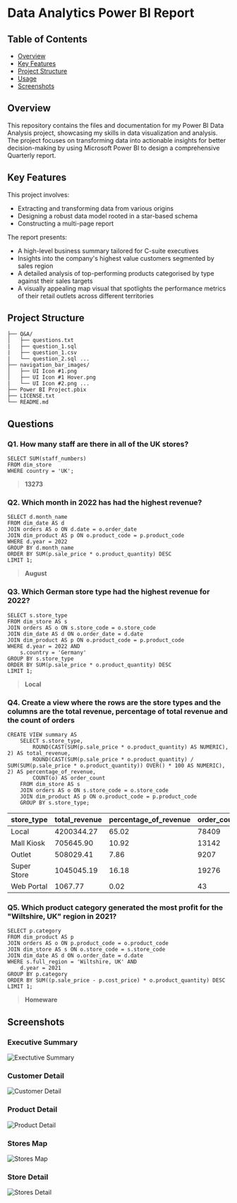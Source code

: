 # Data Analytics Power BI Report
## Table of Contents
- [Overview](#overview)
- [Key Features](#key-features)
- [Project Structure](#project-structure)
- [Usage](#usage)
- [Screenshots](#screenshots)

## Overview
This repository contains the files and documentation for my Power BI Data Analysis project, showcasing my skills in data visualization and analysis. The project focuses on transforming data into actionable insights for better decision-making by using Microsoft Power BI to design a comprehensive Quarterly report.

## Key Features
This project involves:
- Extracting and transforming data from various origins
- Designing a robust data model rooted in a star-based schema
- Constructing a multi-page report

The report presents:
- A high-level business summary tailored for C-suite executives
- Insights into the company's highest value customers segmented by sales region
- A detailed analysis of top-performing products categorised by type against their sales targets
- A visually appealing map visual that spotlights the performance metrics of their retail outlets across different territories

## Project Structure
```
├── Q&A/ 
│   ├── questions.txt
|   ├── question_1.sql
|   ├── question_1.csv
|   └── question_2.sql ...
├── navigation_bar_images/
│   ├── UI Icon #1.png
│   ├── UI Icon #1 Hover.png 
|   └── UI Icon #2.png ...
├── Power BI Project.pbix
├── LICENSE.txt
└── README.md
```

## Questions
### Q1. How many staff are there in all of the UK stores?
```postgresql
SELECT SUM(staff_numbers)
FROM dim_store
WHERE country = 'UK';
```
> **13273**

### Q2. Which month in 2022 has had the highest revenue?
```postgresql
SELECT d.month_name
FROM dim_date AS d
JOIN orders AS o ON d.date = o.order_date
JOIN dim_product AS p ON o.product_code = p.product_code
WHERE d.year = 2022
GROUP BY d.month_name
ORDER BY SUM(p.sale_price * o.product_quantity) DESC
LIMIT 1;
```
> **August**

### Q3. Which German store type had the highest revenue for 2022?
```postgresql
SELECT s.store_type 
FROM dim_store AS s
JOIN orders AS o ON s.store_code = o.store_code
JOIN dim_date AS d ON o.order_date = d.date
JOIN dim_product AS p ON o.product_code = p.product_code
WHERE d.year = 2022 AND
    s.country = 'Germany'
GROUP BY s.store_type
ORDER BY SUM(p.sale_price * o.product_quantity) DESC
LIMIT 1;
```
> **Local**

### Q4. Create a view where the rows are the store types and the columns are the total revenue, percentage of total revenue and the count of orders
```postgresql
CREATE VIEW summary AS
    SELECT s.store_type, 
        ROUND(CAST(SUM(p.sale_price * o.product_quantity) AS NUMERIC), 2) AS total_revenue, 
        ROUND(CAST(SUM(p.sale_price * o.product_quantity) / SUM(SUM(p.sale_price * o.product_quantity)) OVER() * 100 AS NUMERIC), 2) AS percentage_of_revenue, 
        COUNT(o) AS order_count
    FROM dim_store AS s
    JOIN orders AS o ON s.store_code = o.store_code
    JOIN dim_product AS p ON o.product_code = p.product_code
    GROUP BY s.store_type;
```
|**store_type**|**total_revenue**|**percentage_of_revenue**|**order_count**|
|--------------|-----------------|-------------------------|---------------|
|Local|4200344.27|65.02|78409|
|Mall Kiosk|705645.90|10.92|13142|
|Outlet|508029.41|7.86|9207|
|Super Store|1045045.19|16.18|19276|
|Web Portal|1067.77|0.02|43|

### Q5. Which product category generated the most profit for the "Wiltshire, UK" region in 2021?
```potgresql
SELECT p.category
FROM dim_product AS p
JOIN orders AS o ON p.product_code = o.product_code
JOIN dim_store AS s ON o.store_code = s.store_code
JOIN dim_date AS d ON o.order_date = d.date
WHERE s.full_region = 'Wiltshire, UK' AND
    d.year = 2021
GROUP BY p.category
ORDER BY SUM((p.sale_price - p.cost_price) * o.product_quantity) DESC
LIMIT 1;
```
> **Homeware**

## Screenshots
### Executive Summary
![Exectutive Summary](1-Executive%20Summary.png "Executive Summary")
### Customer Detail
![Customer Detail](2-Customer%20Detail.png "Customer Detail")
### Product Detail
![Product Detail](3-Product%20Detail.png "Product Detail")
### Stores Map
![Stores Map](4-Stores%20Map.png "Stores Map")
### Store Detail
![Stores Detail](5-Stores%20Detail.png "Stores Detail")
